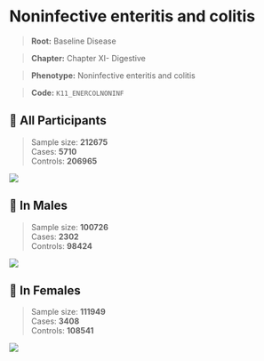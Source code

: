 # Noninfective enteritis and colitis

> **Root:** Baseline Disease  

> **Chapter:** Chapter XI- Digestive  

> **Phenotype:** Noninfective enteritis and colitis  

> **Code:** `K11_ENERCOLNONINF`

## 🧪 All Participants  
> Sample size: **212675**  
> Cases: **5710**  
> Controls: **206965**
<img src="/Disease/Figures/ALL/Baseline/K11_ENERCOLNONINF.png"/>
<CsvTable src="/public/Disease/Data/ALL/Baseline/LG_K11_ENERCOLNONINF.csv" label="🔍 View full results" />

## 👨 In Males  
> Sample size: **100726**  
> Cases: **2302**  
> Controls: **98424**
<img src="/Disease/Figures/Male/Baseline/K11_ENERCOLNONINF.png"/>
<CsvTable src="/public/Disease/Data/Male/Baseline/LG_K11_ENERCOLNONINF.csv" label="🔍 View full results" />

## 👩 In Females  
> Sample size: **111949**  
> Cases: **3408**  
> Controls: **108541**
<img src="/Disease/Figures/Female/Baseline/K11_ENERCOLNONINF.png"/>
<CsvTable src="/public/Disease/Data/Female/Baseline/LG_K11_ENERCOLNONINF.csv" label="🔍 View full results" />
